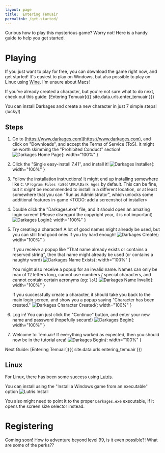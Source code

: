 ```yaml
---
layout: page
title:  Entering Temuair
permalink: /get-started/
---
```

Curious how to play this mysterious game? Worry not! Here is a handy guide to help you get started.

# Playing

If you just want to play for free, you can download the game right now, and get started! It's easiest to play on Windows, but also possible to play on Linux using [Wine](https://www.winehq.org/). I'm unsure about Macs!

If you've already created a character, but you're not sure what to do next, check out this guide: [Entering Temuair]({{ site.data.urls.enter_temuair }})

You can install Darkages and create a new character in just 7 simple steps! (lucky!)

## Steps

1. Go to [https://www.darkages.com](https://www.darkages.com), and click on "Downloads", and accept the Terms of Service (ToS). It might be worth skimming the "Prohibited Conduct" section!
![Darkages Home Page](/assets/img/darkages/downloads.png){: width="100%" }

2. Click the "Single easy-install 7.41", and install it!
![Darkages Installer](/assets/img/darkages/installer.png){: width="100%" }

3. Follow the installation instructions! It might end up installing somewhere like `C:\Program Files (x86)\KRU\Dark Ages` by default. This can be fine, but it _might_ be recommended to install in a different location, or at least somewhere that you can "Run as Administrator", which unlocks some additional features in-game <TODO: add a screenshot of installer>

4. Double click the "Darkages.exe" file, and it should open an amazing login screen! (Please disregard the copyright year, it is not important)
![Darkages Login](/assets/img/darkages/login-screen.png){: width="100%" }

5. Try creating a character! A lot of good names might already be used, but you can still find good ones if you try hard enough!
![Darkages Create ](/assets/img/darkages/create-character.png){: width="100%" }

    If you receive a popup like "That name already exists or contains a reserved string", then that name might already be used (or contains a naughty word)
    ![Darkages Name Exists](/assets/img/darkages/name-in-use.png){: width="100%" }

    You might also receive a popup for an invalid name. Names can only be max of 12 letters long, cannot use numbers / special characters, and cannot contain certain acronyms (eg: `lol`)
    ![Darkages Name Invalid](/assets/img/darkages/invalid-name.png){: width="100%" }

    If you successfully create a character, it should take you back to the main login screen, and show you a popup saying "Character has been created."
    ![Darkages Character Created](/assets/img/darkages/character-created.png){: width="100%" }

6. Log in! You can just click the "Continue" button, and enter your new name and password (hopefully secure!)
![Darkages Begin](/assets/img/darkages/continue-character.png){: width="100%" }

7. Welcome to Temuair! If everything worked as expected, then you should now be in the tutorial area!
![Darkages Begin](/assets/img/darkages/tutorial.png){: width="100%" }

Next Guide: [Entering Temuair]({{ site.data.urls.entering_temuair }})


## Linux

For Linux, there has been some success using [Lutris](https://lutris.net/downloads).

You can install using the "Install a Windows game from an executable" option
![Lutris Install](/assets/img/darkages/install-with-lutris.png)

You also might need to point it to the proper `Darkages.exe` executable, if it opens the screen size selector instead.

# Registering

Coming soon! How to adventure beyond level 99, is it even possible?! What are some of the perks??
